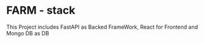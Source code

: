 # FARM - stack
This Project includes FastAPI as Backed FrameWork, React for Frontend and Mongo DB as DB

